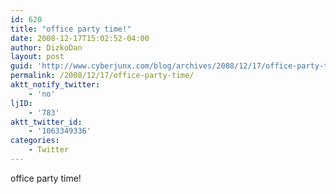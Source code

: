 ```yaml
---
id: 620
title: "office party time!"
date: 2008-12-17T15:02:52-04:00
author: DizkoDan
layout: post
guid: 'http://www.cyberjunx.com/blog/archives/2008/12/17/office-party-time/'
permalink: /2008/12/17/office-party-time/
aktt_notify_twitter:
    - 'no'
ljID:
    - '783'
aktt_twitter_id:
    - '1063349336'
categories:
    - Twitter
---
```


office party time!